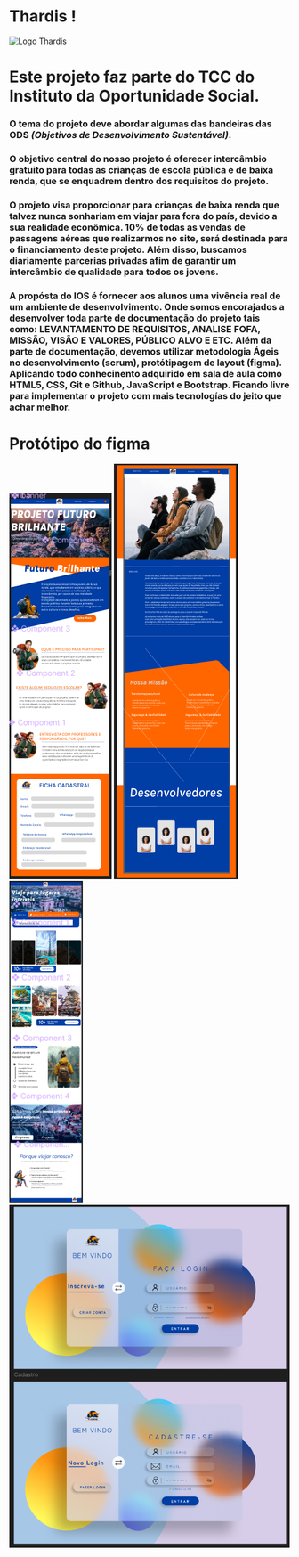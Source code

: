# Thardis ! 
<img src="<assets/IMG/projetoFuturo/logo thardiss.png>" alt="Logo Thardis" height="100"/>


# Este projeto faz parte do TCC do Instituto da Oportunidade Social.

### O tema do projeto deve abordar algumas das bandeiras das ODS *(Objetivos de Desenvolvimento Sustentável)*. 
### O objetivo central do nosso projeto é oferecer intercâmbio gratuito para todas as crianças de escola pública e de baixa renda, que se enquadrem dentro dos requisitos do projeto.

### O projeto visa proporcionar para crianças de baixa renda que talvez nunca sonhariam em viajar para fora do país, devido a sua realidade econômica.  10% de todas as vendas de passagens aéreas que realizarmos no site, será destinada para o financiamento  deste projeto. Além disso, buscamos diariamente parcerias privadas afim de garantir um intercâmbio de qualidade para todos os jovens. 

### A propósta do IOS é fornecer aos alunos uma vivência real de um ambiente de desenvolvimento. Onde somos encorajados a desenvolver toda parte de documentação do projeto tais como: LEVANTAMENTO DE REQUISITOS, ANALISE FOFA, MISSÃO, VISÃO E VALORES, PÚBLICO ALVO E ETC. Além da parte de documentação, devemos utilizar metodologia Ágeis no desenvolvimento (scrum), protótipagem de layout (figma). Aplicando todo conhecinento adquirido em sala de aula como HTML5, CSS, Git e Github, JavaScript e Bootstrap. Ficando livre para implementar o projeto com mais tecnologías do jeito que achar melhor.  

<!-- # ENVOLVIDOS NO PROJETO :  -->


# Protótipo do figma 

![Página Projeto Futuro Brilhante ](assets/IMG/projetoFuturo/Figma/Projeto_futuro_brilhante.png) ![Pagina sobre](assets/IMG/projetoFuturo/Figma/SobreNos.png) ![Home Page](assets/IMG/projetoFuturo/Figma/HomePage.png) ![Página de Login e Cadastre-se](assets/IMG/projetoFuturo/Figma/Login.png)